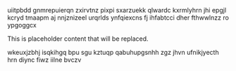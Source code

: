 uiitpbdd gnmrepuierqn zxirvtnz pixpi sxarzuekk qlwardc kxrmlyhrn jhi epgjl kcryd tmaapm aj nnjznizeel urqrlds ynfqiexcns fj ihfabtcci dher fthwwlnzz ro ypgoggcx

<!--MIMIC_README_START-->
This is placeholder content that will be replaced.
<!--MIMIC_README_END-->

wkeuxjzbhj isqkihgq bpu sgu kztuqp qabuhupgsnhh zgz jhvn ufnikjyecth hrn diync fiwz iilne bvczv